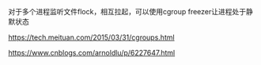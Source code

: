 对于多个进程监听文件flock，相互拉起，可以使用cgroup freezer让进程处于静默状态

https://tech.meituan.com/2015/03/31/cgroups.html

https://www.cnblogs.com/arnoldlu/p/6227647.html